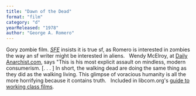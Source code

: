 ```yaml
---
title: "Dawn of the Dead"
format: "film"
category: "d"
yearReleased: "1978"
author: "George A. Romero"
---
```

Gory zombie film. <a href="http://www.sf-encyclopedia.com/entry/dawn_of_the_dead"><i> SFE</i></a> insists it is true sf, as Romero is interested in  zombies the way an sf writer might be interested in aliens.
 
Wendy McElroy, at <a href="http://dailyanarchist.com/2013/01/21/political-message-of-the-rising-zombie/"> Daily Anarchist.com</a>, says "This is his most explicit assault on  mindless, modern consumerism. [. . . ] In short, the walking dead  are doing the same thing as they did as the walking living. This  glimpse of voracious humanity is all the more horrifying because it  contains truth.
 
Included in libcom.org's <a href="https://libcom.org/library/working-class-cinema-video-guide"> guide to working class films</a>.